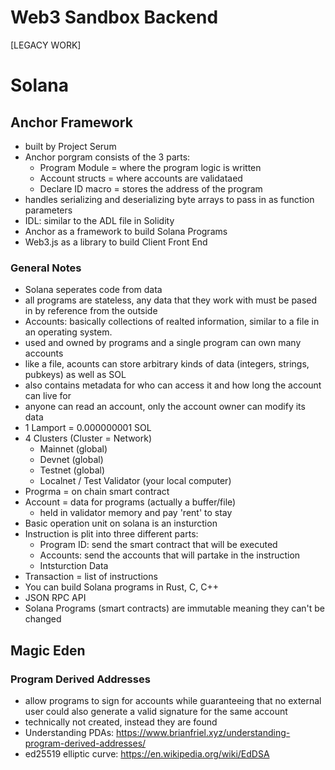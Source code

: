 # Web3 Sandbox Backend 



[LEGACY WORK]
# Solana

## Anchor Framework
- built by Project Serum
- Anchor porgram consists of the 3 parts:
    - Program Module = where the program logic is written
    - Account structs = where accounts are validataed
    - Declare ID macro = stores the address of the program
- handles serializing and deserializing byte arrays to pass in as function parameters
- IDL: similar to the ADL file in Solidity
- Anchor as a framework to build Solana Programs
- Web3.js as a library to build Client Front End

### General Notes
- Solana seperates code from data
- all programs are stateless, any data that they work with must be pased in by reference from the outside
- Accounts: basically collections of realted information, similar to a file in an operating system.
- used and owned by programs and a single program can own many accounts
- like a file, acounts can store arbitrary kinds of data (integers, strings, pubkeys) as well as SOL
- also contains metadata for who can access it and how long the account can live for
- anyone can read an account, only the account owner can modify its data
- 1 Lamport = 0.000000001 SOL
- 4 Clusters (Cluster = Network)
    - Mainnet (global)
    - Devnet (global)
    - Testnet (global)
    - Localnet / Test Validator (your local computer)
- Progrma = on chain smart contract
- Account = data for programs (actually a buffer/file)
    - held in validator memory and pay 'rent' to stay
- Basic operation unit on solana is an insturction
- Instruction is plit into three different parts:
    - Program ID: send the smart contract that will be executed
    - Accounts: send the accounts that will partake in the instruction
    - Intsturction Data
- Transaction = list of instructions
- You can build Solana programs in Rust, C, C++
- JSON RPC API
- Solana Programs (smart contracts) are immutable meaning they can't be changed
## Magic Eden



### Program Derived Addresses
- allow programs to sign for accounts while guaranteeing that no external user could also generate a valid signature for the same account
- technically not created, instead they are found
- Understanding PDAs: https://www.brianfriel.xyz/understanding-program-derived-addresses/
- ed25519 elliptic curve: https://en.wikipedia.org/wiki/EdDSA

